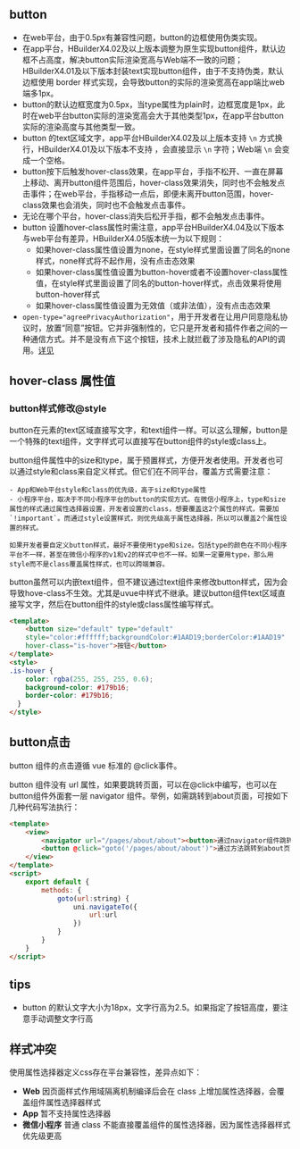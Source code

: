 ## button

<!-- UTSCOMJSON.button.description -->

<!-- UTSCOMJSON.button.compatibility -->

<!-- UTSCOMJSON.button.attribute -->

<!-- UTSCOMJSON.button.event -->

<!-- UTSCOMJSON.button.component_type-->

- 在web平台，由于0.5px有兼容性问题，button的边框使用伪类实现。
- 在app平台，HBuilderX4.02及以上版本调整为原生实现button组件，默认边框不占高度，解决button实际渲染宽高与Web端不一致的问题；HBuilderX4.01及以下版本封装text实现button组件，由于不支持伪类，默认边框使用 border 样式实现，会导致button的实际的渲染宽高在app端比web端多1px。
- button的默认边框宽度为0.5px，当type属性为plain时，边框宽度是1px，此时在web平台button实际的渲染宽高会大于其他类型1px，在app平台button实际的渲染高度与其他类型一致。
- button 的text区域文字，app平台HBuilderX4.02及以上版本支持 `\n` 方式换行，HBuilderX4.01及以下版本不支持 ，会直接显示 `\n` 字符；Web端 `\n` 会变成一个空格。
- button按下后触发hover-class效果，在app平台，手指不松开、一直在屏幕上移动、离开button组件范围后，hover-class效果消失，同时也不会触发点击事件；在web平台，手指移动一点后，即便未离开button范围，hover-class效果也会消失，同时也不会触发点击事件。
- 无论在哪个平台，hover-class消失后松开手指，都不会触发点击事件。
- button 设置hover-class属性时需注意，app平台HBuilderX4.04及以下版本与web平台有差异，HBuilderX4.05版本统一为以下规则：
  + 如果hover-class属性值设置为none，在style样式里面设置了同名的none样式，none样式将不起作用，没有点击态效果
  + 如果hover-class属性值设置为button-hover或者不设置hover-class属性值，在style样式里面设置了同名的button-hover样式，点击效果将使用button-hover样式
  + 如果hover-class属性值设置为无效值（或非法值），没有点击态效果
- `open-type="agreePrivacyAuthorization"`，用于开发者在让用户同意隐私协议时，放置“同意”按钮。它并非强制性的，它只是开发者和插件作者之间的一种通信方式。并不是没有点下这个按钮，技术上就拦截了涉及隐私的API的调用。[详见](../api/privacy.md)
<!-- UTSCOMJSON.button.children -->

<!-- UTSCOMJSON.button.example -->

<!-- UTSCOMJSON.button.reference -->

## hover-class 属性值

### button样式修改@style

button在元素的text区域直接写文字，和text组件一样。可以这么理解，button是一个特殊的text组件，文字样式可以直接写在button组件的style或class上。

button组件属性中的size和type，属于预置样式，方便开发者使用。开发者也可以通过style和class来自定义样式。但它们在不同平台，覆盖方式需要注意：

	- App和Web平台style和class的优先级，高于size和type属性
	- 小程序平台，取决于不同小程序平台的button的实现方式。在微信小程序上，type和size属性的样式通过属性选择器设置，开发者设置的class，想要覆盖这2个属性的样式，需要加`!important`。而通过style设置样式，则优先级高于属性选择器，所以可以覆盖2个属性设置的样式。
	
	如果开发者要自定义button样式，最好不要使用type和size。包括type的颜色在不同小程序平台不一样，甚至在微信小程序的v1和v2的样式中也不一样。如果一定要用type，那么用style而不是class覆盖属性样式，也可以跨端兼容。
	
button虽然可以内嵌text组件，但不建议通过text组件来修改button样式，因为会导致hove-class不生效。尤其是uvue中样式不继承。建议button组件text区域直接写文字，然后在button组件的style或class属性编写样式。



```html
<template>
	<button size="default" type="default"
	style="color:#ffffff;backgroundColor:#1AAD19;borderColor:#1AAD19"
	hover-class="is-hover">按钮</button>
</template>
<style>
.is-hover {
	color: rgba(255, 255, 255, 0.6);
	background-color: #179b16;
	border-color: #179b16;
  }
</style>
```

## button点击

button 组件的点击遵循 vue 标准的 @click事件。

button 组件没有 url 属性，如果要跳转页面，可以在@click中编写，也可以在button组件外面套一层 navigator 组件。举例，如需跳转到about页面，可按如下几种代码写法执行：

```html
<template>
	<view>
		<navigator url="/pages/about/about"><button>通过navigator组件跳转到about页面</button></navigator>
		<button @click="goto('/pages/about/about')">通过方法跳转到about页面</button>
	</view>
</template>
<script>
	export default {
		methods: {
			goto(url:string) {
				uni.navigateTo({
					url:url
				})
			}
		}
	}
</script>
```

## tips
- button 的默认文字大小为18px，文字行高为2.5。如果指定了按钮高度，要注意手动调整文字行高

## 样式冲突
使用属性选择器定义css存在平台兼容性，差异点如下：
- **Web** 因页面样式作用域隔离机制编译后会在 class 上增加属性选择器，会覆盖组件属性选择器样式
- **App** 暂不支持属性选择器
- **微信小程序** 普通 class 不能直接覆盖组件的属性选择器，因为属性选择器样式优先级更高
